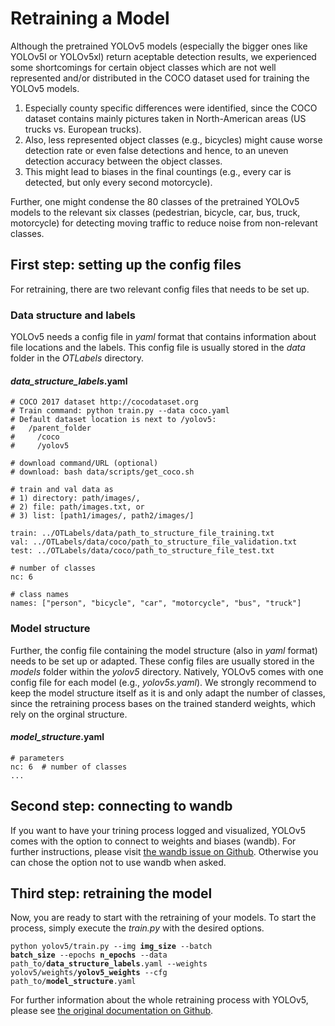 # Retraining a Model

Although the pretrained YOLOv5 models (especially the bigger ones like YOLOv5l or YOLOv5xl) return aceptable detection results, we experienced some shortcomings for certain object classes which are not well represented and/or distributed in the COCO dataset used for training the YOLOv5 models.

1. Especially county specific differences were identified, since the COCO dataset contains mainly pictures taken in North-American areas (US trucks vs. European trucks).
2. Also, less represented object classes (e.g., bicycles) might cause worse detection rate or even false detections and hence, to an uneven detection accuracy between the object classes. 
3. This might lead to biases in the final countings (e.g., every car is detected, but only every second motorcycle).

Further, one might condense the 80 classes of the pretrained YOLOv5 models to the relevant six classes (pedestrian, bicycle, car, bus, truck, motorcycle) for detecting moving traffic to reduce noise from non-relevant classes.

## First step: setting up the config files

For retraining, there are two relevant config files that needs to be set up.

### Data structure and labels

YOLOv5 needs a config file in *yaml* format that contains information about file locations and the labels. 
This config file is usually stored in the *data* folder in the *OTLabels* directory.

#### *data_structure_labels*.yaml

    # COCO 2017 dataset http://cocodataset.org
    # Train command: python train.py --data coco.yaml
    # Default dataset location is next to /yolov5:
    #   /parent_folder
    #     /coco
    #     /yolov5

    # download command/URL (optional)
    # download: bash data/scripts/get_coco.sh

    # train and val data as 
    # 1) directory: path/images/, 
    # 2) file: path/images.txt, or 
    # 3) list: [path1/images/, path2/images/]

    train: ../OTLabels/data/path_to_structure_file_training.txt
    val: ../OTLabels/data/coco/path_to_structure_file_validation.txt
    test: ../OTLabels/data/coco/path_to_structure_file_test.txt

    # number of classes
    nc: 6

    # class names
    names: ["person", "bicycle", "car", "motorcycle", "bus", "truck"]

### Model structure

Further, the config file containing the model structure (also in *yaml* format) needs to be set up or adapted.
These config files are usually stored in the *models* folder within the *yolov5* directory.
Natively, YOLOv5 comes with one config file for each model (e.g., *yolov5s.yaml*).
We strongly recommend to keep the model structure itself as it is and only adapt the number of classes, since the retraining process bases on the trained standerd weights, which rely on the orginal structure.

#### *model_structure*.yaml

    # parameters
    nc: 6  # number of classes
    ...

## Second step: connecting to wandb

If you want to have your trining process logged and visualized, YOLOv5 comes with the option to connect to weights and biases (wandb).
For further instructions, please visit [the wandb issue on Github](https://github.com/ultralytics/yolov5/issues/1289).
Otherwise you can chose the option not to use wandb when asked.

## Third step: retraining the model

Now, you are ready to start with the retraining of your models.
To start the process, simply execute the *train.py* with the desired options.

<code>python yolov5/train.py --img **img_size** --batch **batch_size** --epochs **n_epochs** --data path_to/**data_structure_labels**.yaml --weights yolov5/weights/**yolov5_weights** --cfg path_to/**model_structure**.yaml</code>

For further information about the whole retraining process with YOLOv5, please see [the original documentation on Github](https://github.com/ultralytics/yolov5/wiki/Train-Custom-Data).
